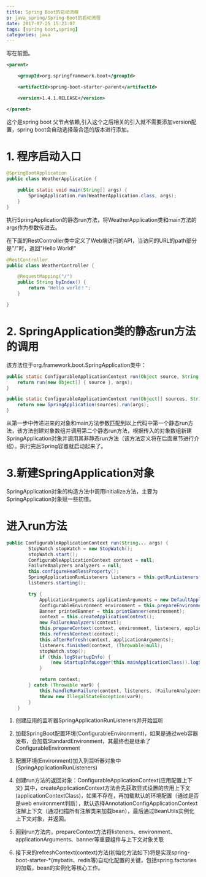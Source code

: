 ```yaml
---
title: Spring Boot的启动流程
p: java_spring/Spring-Boot的启动流程
date: 2017-07-25 15:23:07
tags: [spring boot,spring]
categories: java
---
```


写在前面。
```xml
<parent>

    <groupId>org.springframework.boot</groupId>

    <artifactId>spring-boot-starter-parent</artifactId>

    <version>1.4.1.RELEASE</version>

</parent> 
```
这个是spring boot 父节点依赖,引入这个之后相关的引入就不需要添加version配置，spring boot会自动选择最合适的版本进行添加。

# 1. 程序启动入口

```java
@SpringBootApplication
public class WeatherApplication {

    public static void main(String[] args) {
        SpringApplication.run(WeatherApplication.class, args);
    }
}
```
执行SpringApplication的静态run方法，将WeatherApplication类和main方法的args作为参数传进去。

在下面的RestController类中定义了Web端访问的API，当访问的URL的path部分是"/"时，返回"Hello World!"

<!--more-->

```java
@RestController
public class WeatherController {

    @RequestMapping("/")
    public String byIndex() {
        return "Hello world！";
    }

}
```
# 2. SpringApplication类的静态run方法的调用

该方法位于org.framework.boot.SpringApplication类中：

```java
public static ConfigurableApplicationContext run(Object source, String... args) {
    return run(new Object[] { source }, args);
}

public static ConfigurableApplicationContext run(Object[] sources, String[] args) {
    return new SpringApplication(sources).run(args);
}
```
从第一步中传递进来的对象和main方法参数匹配到以上代码中第一个静态run方法，该方法创建对象数组并调用第二个静态run方法，根据传入的对象数组新建SpringApplication对象并调用其非静态run方法（该方法定义将在后面章节进行介绍）。执行完后Spring容器就启动起来了。

# 3.新建SpringApplication对象
SpringApplication对象的构造方法中调用initialize方法，主要为SpringApplication对象赋一些初值。

# 进入run方法
``` java
public ConfigurableApplicationContext run(String... args) {
        StopWatch stopWatch = new StopWatch();
        stopWatch.start();
        ConfigurableApplicationContext context = null;
        FailureAnalyzers analyzers = null;
        this.configureHeadlessProperty();
        SpringApplicationRunListeners listeners = this.getRunListeners(args);
        listeners.starting();

        try {
            ApplicationArguments applicationArguments = new DefaultApplicationArguments(args);
            ConfigurableEnvironment environment = this.prepareEnvironment(listeners, applicationArguments);
            Banner printedBanner = this.printBanner(environment);
            context = this.createApplicationContext();
            new FailureAnalyzers(context);
            this.prepareContext(context, environment, listeners, applicationArguments, printedBanner);
            this.refreshContext(context);
            this.afterRefresh(context, applicationArguments);
            listeners.finished(context, (Throwable)null);
            stopWatch.stop();
            if (this.logStartupInfo) {
                (new StartupInfoLogger(this.mainApplicationClass)).logStarted(this.getApplicationLog(), stopWatch);
            }

            return context;
        } catch (Throwable var9) {
            this.handleRunFailure(context, listeners, (FailureAnalyzers)analyzers, var9);
            throw new IllegalStateException(var9);
        }
    }
```
1. 创建应用的监听器SpringApplicationRunListeners并开始监听

2. 加载SpringBoot配置环境(ConfigurableEnvironment)，如果是通过web容器发布，会加载StandardEnvironment，其最终也是继承了ConfigurableEnvironment
3. 配置环境(Environment)加入到监听器对象中(SpringApplicationRunListeners)

4. 创建run方法的返回对象：ConfigurableApplicationContext(应用配置上下文)
其中，createApplicationContext方法会先获取显式设置的应用上下文(applicationContextClass)，如果不存在，再加载默认的环境配置（通过是否是web environment判断），默认选择AnnotationConfigApplicationContext注解上下文（通过扫描所有注解类来加载bean），最后通过BeanUtils实例化上下文对象，并返回。

5. 回到run方法内，prepareContext方法将listeners、environment、applicationArguments、banner等重要组件与上下文对象关联

6. 接下来的refreshContext(context)方法(初始化方法如下)将是实现spring-boot-starter-*(mybatis、redis等)自动化配置的关键，包括spring.factories的加载，bean的实例化等核心工作。
